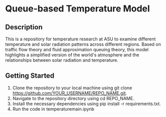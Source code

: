 # Queue-based Temperature Model

## Description
This is a repository for temperature research at ASU to examine different temperature and solar radiation patterns across different regions. Based on traffic flow theory and fluid approximation queuing theory, this model highlights a simplified version of the world's atmosphere and the relationships between solar radiation and temperature.

## Getting Started
1. Clone the repository to your local machine using git clone https://github.com/YOUR_USERNAME/REPO_NAME.git.
2. Navigate to the repository directory using cd REPO_NAME.
3. Install the necessary dependencies using pip install -r requirements.txt.
4. Run the code in temperaturemain.ipynb
